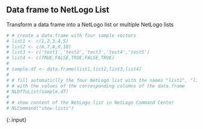 ---
---

## Data frame to NetLogo List

Transform a data frame into a NetLogo list or multiple NetLogo lists


~~~r
# # create a data.frame with four sample vectors
# list1 <- c(1,2,3,4,5)
# list2 <- c(6,7,8,9,10)
# list3 <- c('test1','test2','test3','test4','test5')
# list4 <- c(TRUE,FALSE,TRUE,FALSE,TRUE)
# 
# sample.df <- data.frame(list1,list2,list3,list4)
# 
# # fill automaticlly the four NetLogo list with the names "list1", "list2", "list3" and "list4" (defined in "globals")
# # with the values of the corresponding columns of the data.frame 
# NLDfToList(sample.df)
# 
# # show content of the NetLogo list in NetLogo Command Center
# NLCommand("show-lists")
~~~
{:.input}

